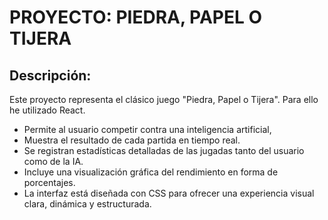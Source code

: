 # PROYECTO: PIEDRA, PAPEL O TIJERA
## Descripción:
Este proyecto representa el clásico juego "Piedra, Papel o Tijera". Para ello he utilizado React.
- Permite al usuario competir contra una inteligencia artificial, 
- Muestra el resultado de cada partida en tiempo real. 
- Se registran estadísticas detalladas de las jugadas tanto del usuario como de la IA.
- Incluye una visualización gráfica del rendimiento en forma de porcentajes. 
- La interfaz está diseñada con CSS para ofrecer una experiencia visual clara, dinámica y estructurada.
